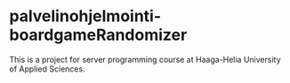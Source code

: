 # palvelinohjelmointi-boardgameRandomizer
This is a project for server programming course at Haaga-Helia University of Applied Sciences.

